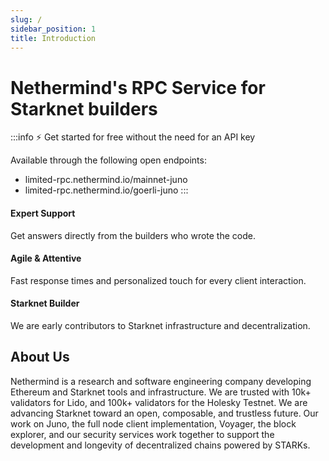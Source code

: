 ```yaml
---
slug: /
sidebar_position: 1
title: Introduction
---
```


# Nethermind's RPC Service for Starknet builders

:::info
⚡ Get started for free without the need for an API key

Available through the following open endpoints:

- limited-rpc.nethermind.io/mainnet-juno
- limited-rpc.nethermind.io/goerli-juno
:::

<!--
TODO: Once the web UI landing page is live, we don't need to repeating the marketing messaging here. This is the docs, not the landing page.
-->

#### Expert Support

Get answers directly from the builders who wrote the code.

#### Agile & Attentive

Fast response times and personalized touch for every client interaction.

#### Starknet Builder

We are early contributors to Starknet infrastructure and decentralization.

## About Us

Nethermind is a research and software engineering company developing Ethereum and Starknet tools and infrastructure. We are trusted with 10k+ validators for Lido, and 100k+ validators for the Holesky Testnet. We are advancing Starknet toward an open, composable, and trustless future. Our work on Juno, the full node client implementation, Voyager, the block explorer, and our security services work together to support the development and longevity of decentralized chains powered by STARKs.

